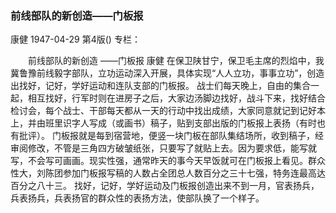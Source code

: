 ### 前线部队的新创造——门板报
康健
1947-04-29
第4版()
专栏：

　　前线部队的新创造
    ——门板报
    康健
    在保卫陕甘宁，保卫毛主席的烈焰中，我冀鲁豫前线毅字部队，立功运动深入开展，具体实现“人人立功，事事立功”，创造出找好，记好，学好运动和连队支部的门板报。
    战士们每天晚上，自由的集合一起，相互找好，行军时则在进房子之后，大家边汤脚边找好，战斗下来，找好结合检讨会，每个战士、干部每天都从一天的行动中找出成绩，大家同意就记到记好本上，并由班里识字人写成（或画书）稿子，贴到支部出版的门板报上表扬（有时也有批评）。
    门板报就是每到宿营地，便竖一块门板在部队集结场所，收到稿子，经审阅修改，不管是三角四方破皱纸张，只要写了就贴上去。因为要求低，能写就写，不会写可画画。现实性强，通常昨天的事今天早饭就可在门板报上看见。群众性大，刘陈团参加门板报写稿的人数占全团总人数百分之三十七强，特务连最高达百分之八十三。
    找好，记好，学好运动及门板报创造出来不到一月，官表扬兵，兵表扬兵，兵表扬官的群众性的表扬方法，使部队换了一个样子。
